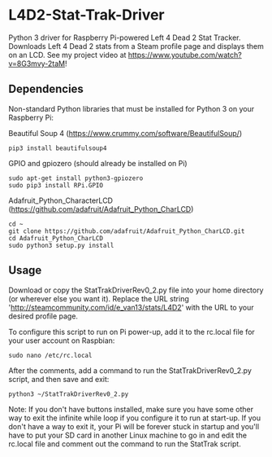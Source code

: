 # L4D2-Stat-Trak-Driver
Python 3 driver for Raspberry Pi-powered Left 4 Dead 2 Stat Tracker. Downloads Left 4 Dead 2 stats from a Steam profile page and displays them on an LCD. See my project video at https://www.youtube.com/watch?v=8G3mvy-2taM!

## Dependencies
Non-standard Python libraries that must be installed for Python 3 on your Raspberry Pi:

Beautiful Soup 4 (https://www.crummy.com/software/BeautifulSoup/) 

```
pip3 install beautifulsoup4
```
GPIO and gpiozero (should already be installed on Pi)

```
sudo apt-get install python3-gpiozero
sudo pip3 install RPi.GPIO
```

Adafruit_Python_CharacterLCD (https://github.com/adafruit/Adafruit_Python_CharLCD)

```
cd ~
git clone https://github.com/adafruit/Adafruit_Python_CharLCD.git
cd Adafruit_Python_CharLCD
sudo python3 setup.py install
```

## Usage
Download or copy the StatTrakDriverRev0_2.py file into your home directory (or wherever else you want it). Replace the URL string 'http://steamcommunity.com/id/e_van13/stats/L4D2' with the URL to your desired profile page.

To configure this script to run on Pi power-up, add it to the rc.local file for your user account on Raspbian:

```
sudo nano /etc/rc.local
```

After the comments, add a command to run the StatTrakDriverRev0_2.py script, and then save and exit:

```
python3 ~/StatTrakDriverRev0_2.py
```
Note: If you don't have buttons installed, make sure you have some other way to exit the infinite while loop if you configure it to run at start-up. If you don't have a way to exit it, your Pi will be forever stuck in startup and you'll have to put your SD card in another Linux machine to go in and edit the rc.local file and comment out the command to run the StatTrak script.


